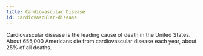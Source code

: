 ```yaml
---
title: Cardiovascular Disease
id: cardiovascular-disease
---
```


Cardiovascular disease is the leading cause of death in the United States. About 655,000 Americans die from cardiovascular disease each year, about 25% of all deaths.

